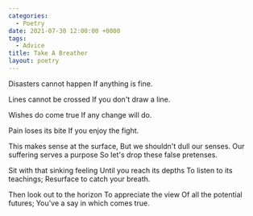 ```yaml
---
categories:
  - Poetry
date: 2021-07-30 12:00:00 +0000
tags:
  - Advice
title: Take A Breather
layout: poetry
---
```


Disasters cannot happen
If anything is fine.

Lines cannot be crossed
If you don't draw a line.

Wishes do come true
If any change will do.

Pain loses its bite
If you enjoy the fight.

This makes sense at the surface,
But we shouldn't dull our senses.
Our suffering serves a purpose
So let's drop these false pretenses.

Sit with that sinking feeling
Until you reach its depths
To listen to its teachings;
Resurface to catch your breath.

Then look out to the horizon
To appreciate the view
Of all the potential futures;
You've a say in which comes true.
